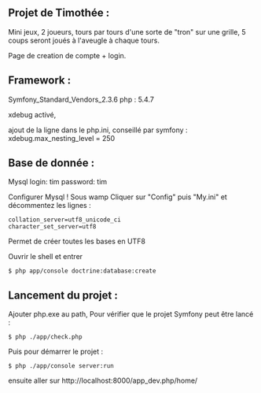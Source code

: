 ## Projet de Timothée :

Mini jeux, 2 joueurs, tours par tours d'une sorte de "tron" sur une grille,
5 coups seront joués à l'aveugle à chaque tours.

Page de creation de compte + login.

## Framework :
Symfony_Standard_Vendors_2.3.6
php : 5.4.7

xdebug activé,

ajout de la ligne dans le php.ini, conseillé par symfony :
xdebug.max_nesting_level = 250

## Base de donnée :
Mysql
login: tim
password: tim

Configurer Mysql !
Sous wamp
Cliquer sur "Config" puis "My.ini" et décommentez les lignes :
```
collation_server=utf8_unicode_ci
character_set_server=utf8
```
Permet de créer toutes les bases en UTF8

Ouvrir le shell et entrer
```shell
$ php app/console doctrine:database:create
```

## Lancement du projet :

Ajouter php.exe au path,
Pour vérifier que le projet Symfony peut être lancé :
```shell
$ php ./app/check.php
```

Puis pour démarrer le projet :
```shell
$ php ./app/console server:run
```

ensuite aller sur
http://localhost:8000/app_dev.php/home/
